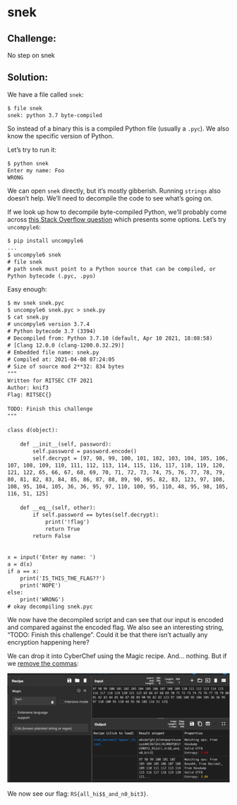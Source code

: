 # snek

## Challenge:

No step on snek

## Solution:

We have a file called `snek`:
```
$ file snek
snek: python 3.7 byte-compiled
```
So instead of a binary this is a compiled Python file (usually a `.pyc`). We also know the specific version of Python.


Let’s try to run it:
```
$ python snek
Enter my name: Foo
WRONG
```
We can open `snek` directly, but it’s mostly gibberish. Running `strings` also doesn’t help. We’ll need to decompile the code to see what’s going on.

If we look up how to decompile byte-compiled Python, we’ll probably come across [this Stack Overflow question](https://stackoverflow.com/questions/5287253/is-it-possible-to-decompile-a-compiled-pyc-file-into-a-py-file) which presents some options. Let’s try `uncompyle6`:
```
$ pip install uncompyle6
...
$ uncompyle6 snek
# file snek
# path snek must point to a Python source that can be compiled, or Python bytecode (.pyc, .pyo)
```
Easy enough:
```
$ mv snek snek.pyc
$ uncompyle6 snek.pyc > snek.py
$ cat snek.py
# uncompyle6 version 3.7.4
# Python bytecode 3.7 (3394)
# Decompiled from: Python 3.7.10 (default, Apr 10 2021, 18:08:58)
# [Clang 12.0.0 (clang-1200.0.32.29)]
# Embedded file name: snek.py
# Compiled at: 2021-04-08 07:24:05
# Size of source mod 2**32: 834 bytes
"""
Written for RITSEC CTF 2021
Author: knif3
Flag: RITSEC{}

TODO: Finish this challenge
"""

class d(object):

    def __init__(self, password):
        self.password = password.encode()
        self.decrypt = [97, 98, 99, 100, 101, 102, 103, 104, 105, 106, 107, 108, 109, 110, 111, 112, 113, 114, 115, 116, 117, 118, 119, 120, 121, 122, 65, 66, 67, 68, 69, 70, 71, 72, 73, 74, 75, 76, 77, 78, 79, 80, 81, 82, 83, 84, 85, 86, 87, 88, 89, 90, 95, 82, 83, 123, 97, 108, 108, 95, 104, 105, 36, 36, 95, 97, 110, 100, 95, 110, 48, 95, 98, 105, 116, 51, 125]

    def __eq__(self, other):
        if self.password == bytes(self.decrypt):
            print('!flag')
            return True
        return False


x = input('Enter my name: ')
a = d(x)
if a == x:
    print('IS_THIS_THE_FLAG??')
    print('NOPE')
else:
    print('WRONG')
# okay decompiling snek.pyc
```
We now have the decompiled script and can see that our input is encoded and compared against the encoded flag. We also see an interesting string, “TODO: Finish this challenge”. Could it be that there isn’t actually any encryption happening here?

We can drop it into CyberChef using the Magic recipe. And... nothing. But if we [remove the commas](https://gchq.github.io/CyberChef/#recipe=Magic(3,false,false,'')&input=OTcgOTggOTkgMTAwIDEwMSAxMDIgMTAzIDEwNCAxMDUgMTA2IDEwNyAxMDggMTA5IDExMCAxMTEgMTEyIDExMyAxMTQgMTE1IDExNiAxMTcgMTE4IDExOSAxMjAgMTIxIDEyMiA2NSA2NiA2NyA2OCA2OSA3MCA3MSA3MiA3MyA3NCA3NSA3NiA3NyA3OCA3OSA4MCA4MSA4MiA4MyA4NCA4NSA4NiA4NyA4OCA4OSA5MCA5NSA4MiA4MyAxMjMgOTcgMTA4IDEwOCA5NSAxMDQgMTA1IDM2IDM2IDk1IDk3IDExMCAxMDAgOTUgMTEwIDQ4IDk1IDk4IDEwNSAxMTYgNTEgMTI1):

<img src="magic.png" alt="Secret flag." width="600">

We now see our flag: `RS{all_hi$$_and_n0_bit3}`.
